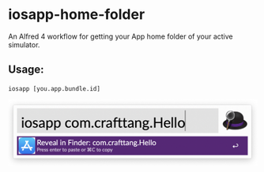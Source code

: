 # iosapp-home-folder
An Alfred 4 workflow for getting your App home folder of your active simulator.

## Usage:
```
iosapp [you.app.bundle.id]
```
<img src="./resources/usage.png">

